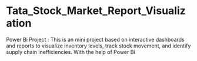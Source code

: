 # Tata_Stock_Market_Report_Visualization
 Power Bi Project :  This is an mini project based on interactive dashboards and reports to visualize inventory levels, track stock movement, and identify supply chain inefficiencies. With the help of Power Bi
